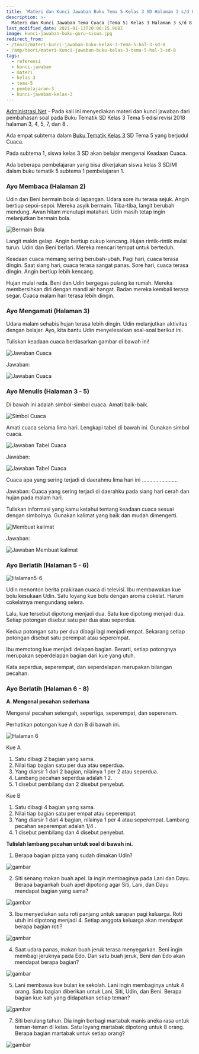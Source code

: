 ```yaml
---
title: 'Materi dan Kunci Jawaban Buku Tema 5 Kelas 3 SD Halaman 3 s/d 8'
description: >-
  Materi dan Kunci Jawaban Tema Cuaca (Tema 5) Kelas 3 Halaman 3 s/d 8 Buku Tematik Subtema 1 Pembelajaran 3.
last_modified_date: 2021-01-13T20:06:15.908Z
image: kunci-jawaban-buku-guru-siswa.jpg
redirect_from: 
- /teori/materi-kunci-jawaban-buku-kelas-3-tema-5-hal-3-sd-8
- /amp/teori/materi-kunci-jawaban-buku-kelas-3-tema-5-hal-3-sd-8
tags:
  - referensi
  - kunci-jawaban
  - materi
  - kelas-3
  - tema-5
  - pembelajaran-3
  - kunci-jawaban-kelas-3
---
```



[Administrasi.Net](https://administrasi.net "Administrasi.Net") - Pada kali ini menyediakan materi dan kunci jawaban dari pembahasan soal pada Buku Tematik SD Kelas 3 Tema 5 edisi revisi 2018 halaman 3, 4, 5, 7, dan 8 .

Ada empat subtema dalam [Buku Tematik Kelas 3](https://administrasi.net/bse/buku-tematik-sd-mi-kelas-3-kurikulum-2013 "Buku Tematik Kelas 3 SD") SD Tema 5 yang berjudul Cuaca.

Pada subtema 1, siswa kelas 3 SD akan belajar mengenai Keadaan Cuaca.

Ada beberapa pembelajaran yang bisa dikerjakan siswa kelas 3 SD/MI dalam buku tematik 5 subtema 1 pembelajaran 1.

### Ayo Membaca (Halaman 2)

Udin dan Beni bermain bola di lapangan. Udara sore itu terasa sejuk. Angin bertiup sepoi-sepoi. Mereka asyik bermain. Tiba-tiba, langit berubah mendung. Awan hitam menutupi matahari. Udin masih tetap ingin melanjutkan bermain bola.

![Bermain Bola](/img/kunci-jawaban-kelas-3.jpg "Bermain Bola")

Langit makin gelap. Angin bertiup cukup kencang. Hujan rintik-rintik mulai turun. Udin dan Beni berlari. Mereka mencari tempat untuk berteduh.

Keadaan cuaca memang sering berubah-ubah. Pagi hari, cuaca terasa dingin. Saat siang hari, cuaca terasa sangat panas. Sore hari, cuaca terasa dingin. Angin bertiup lebih kencang.

Hujan mulai reda. Beni dan Udin bergegas pulang ke rumah. Mereka membersihkan diri dengan mandi air hangat. Badan mereka kembali terasa segar. Cuaca malam hari terasa lebih dingin.

### Ayo Mengamati (Halaman 3)

Udara malam sehabis hujan terasa lebih dingin. Udin melanjutkan aktivitas dengan belajar. Ayo, kita bantu Udin menyelesaikan soal-soal berikut ini.

Tuliskan keadaan cuaca berdasarkan gambar di bawah ini!

![Jawaban Cuaca](/img/kunci-jawaban-kelas-3-cuaca.jpg "Jawaban Cuaca")

 Jawaban:
 
![Jawaban Cuaca](/img/kunci-jawaban-kelas-3-cuaca-jawaban.jpg "Jawaban Cuaca")
 
### Ayo Menulis (Halaman 3 - 5)

Di bawah ini adalah simbol-simbol cuaca. Amati baik-baik.

![Simbol Cuaca](/img/kunci-jawaban-kelas-3-simbol-cuaca.jpg "Simbol Cuaca")

Amati cuaca selama lima hari. Lengkapi tabel di bawah ini. Gunakan simbol cuaca.

![Jawaban Tabel Cuaca](/img/kunci-jawaban-kelas-3-cuaca-tabel.jpg "Jawaban Tabel Cuaca")
 
Jawaban:

![Jawaban Tabel Cuaca](/img/kunci-jawaban-kelas-3-cuaca-jawaban.jpg "Jawaban Tabel Cuaca")

Cuaca apa yang sering terjadi di daerahmu lima hari ini ........................

Jawaban: Cuaca yang sering terjadi di daerahku pada siang hari cerah dan hujan pada malam hari.

Tuliskan informasi yang kamu ketahui tentang keadaan cuaca sesuai dengan simbolnya. Gunakan kalimat yang baik dan mudah dimengerti.

![Membuat kalimat](/img/kunci-jawaban-kelas-3-membuat-kalimat.jpg "Membuat kalimat ")
 
Jawaban:

![Jawaban Membuat kalimat](/img/kunci-jawaban-kelas-3-membuat-kalimat-jawaban.jpg "jawaban Membuat kalimat ")

### Ayo Berlatih (Halaman 5 - 6)

![Halaman5-6](/img/kunci-jawaban-kelas-3-halaman-5-6.jpg "Halaman5-6")

Udin menonton berita prakiraan cuaca di televisi. Ibu membawakan kue bolu kesukaan Udin. Satu loyang kue bolu dengan aroma cokelat. Harum cokelatnya mengundang selera.

Lalu, kue tersebut dipotong menjadi dua. Satu kue dipotong menjadi dua. Setiap potongan disebut satu per dua atau seperdua.

Kedua potongan satu per dua dibagi lagi menjadi empat. Sekarang setiap potongan disebut satu perempat atau seperempat.

Ibu memotong kue menjadi delapan bagian. Berarti, setiap potongnya merupakan seperdelapan bagian dari kue yang utuh.

Kata seperdua, seperempat, dan seperdelapan merupakan bilangan pecahan.

### Ayo Berlatih (Halaman 6 - 8)

**A. Mengenal pecahan sederhana**

Mengenal pecahan setengah, sepertiga, seperempat, dan seperenam.

Perhatikan potongan kue A dan B di bawah ini.

![Halaman 6](/img/kunci-jawaban-kelas-3-pecahan-kue.jpg "Halaman 6")
 
Kue A

1. Satu dibagi 2 bagian yang sama.
2. Nilai tiap bagian satu per dua atau seperdua.
3. Yang diarsir 1 dari 2 bagian, nilainya 1 per 2 atau seperdua.
4. Lambang pecahan seperdua adalah 1 2.
5. 1 disebut pembilang dan 2 disebut penyebut.

Kue B

1. Satu dibagi 4 bagian yang sama.
2. Nilai tiap bagian satu per empat atau seperempat.
3. Yang diarsir 1 dari 4 bagian, nilainya 1 per 4 atau seperempat. Lambang pecahan seperempat adalah 1/4 .
4. 1 disebut pembilang dan 4 disebut penyebut.

**Tulislah lambang pecahan untuk soal di bawah ini.**

1) Berapa bagian pizza yang sudah dimakan Udin?

![gambar](/img/pizza.jpg "gambar")
 
2) Siti senang makan buah apel. Ia ingin membaginya pada Lani dan Dayu. Berapa bagiankah buah apel dipotong agar Siti, Lani, dan Dayu mendapat bagian yang sama?

![gambar](/img/apel.jpg "gambar")

3) Ibu menyediakan satu roti panjang untuk sarapan pagi keluarga. Roti utuh ini dipotong menjadi 4. Setiap anggota keluarga akan mendapat berapa bagian roti?

![gambar](/img/roti.jpg "gambar")
 
4) Saat udara panas, makan buah jeruk terasa menyegarkan. Beni ingin membagi jeruknya pada Edo. Dari satu buah jeruk, Beni dan Edo akan mendapat berapa bagian?

![gambar](/img/jeruk.jpg "gambar")

5) Lani membawa kue bulan ke sekolah. Lani ingin membaginya untuk 4 orang. Satu bagian diberikan untuk Lani, Siti, Udin, dan Beni. Berapa bagian kue kah yang didapatkan setiap teman?

![gambar](/img/kue-bulan.jpg "gambar")
 
7) Siti berulang tahun. Dia ingin berbagi martabak manis aneka rasa untuk teman-teman di kelas. Satu loyang martabak dipotong untuk 8 orang. Berapa bagian martabak untuk setiap orang?

![gambar](/img/martabak.jpg "gambar")